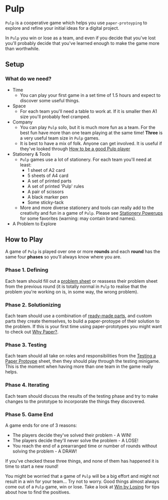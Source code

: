 # Pulp

`Pulp` is a cooperative game which helps you use `paper-protoyping` to explore and refine your initial ideas for a digital project.

In `Pulp` you win or lose as a team, and even if you decide that you've lost you'll probably decide that you've learned enough to make the game more than worthwhile.

## Setup

### What do we need?

* Time
	- You can play your first game in a set time of 1.5 hours and expect to discover some useful things.
* Space
	- For each team you'll need a table to work at. If it is smaller then A1 size you'll probably feel cramped.
* Company
	- You can play `Pulp` solo, but it is much more fun as a team. For the best fun have more than one team playing at the same time! **Three** is a very useful team size in `Pulp` games.
	- It is best to have a mix of folk. Anyone can get involved. It is useful if they've looked through [How to be a good Pulp player](./players-guide.md)
* Stationery & Tools
	- `Pulp` games use a lot of stationery. For each team you'll need at least:
		- 1 sheet of A2 card
		- 5 sheets of A4 card
		- A set of printed parts
		- A set of printed 'Pulp' rules
		- A pair of scissors
		- A black marker pen
		- Some sticky-tack
	- More and more diverse stationery and tools can really add to the creativity and fun in a game of `Pulp`. Please see [Stationery Powerups](./stationery-powerups.md) for some favorites (warning: may contain brand names).
* A Problem to Explore

## How to Play

A game of `Pulp` is played over one or more **rounds** and each **round** has the same four **phases** so you'll always know where you are.

### Phase 1. Defining
Each team should fill out a [problem sheet](./problem-sheet.md) or reassess their problem sheet from the previous round (it is totally normal in `Pulp` to realise that the problem you're working on is, in some way, the wrong problem).

### Phase 2. Solutionizing
Each team should use a combination of [ready-made parts](./parts.md), and custom parts they create themselves, to build a paper-protoype of their solution to the problem. If this is your first time using paper-prototypes you might want to check out [Why Paper?](./why-paper.md).

### Phase 3. Testing
Each team should all take on roles and responsibilities from the [Testing a Paper Protoype](./testing-a-paper-prototype.md) sheet, then they should play through the testing minigame. This is the moment when having more than one team in the game really helps.

### Phase 4. Iterating
Each team should discuss the results of the testing phase and try to make changes to the prototype to incorporate the things they discovered.  

### Phase 5. Game End
A game ends for one of 3 reasons:
  - The players decide they've solved their problem - A WIN!
  - The players decide they'll never solve the problem - A LOSE!
  - You reach the end of a prearranged time or number of rounds without solving the problem - A DRAW!

If you've checked these three things, and none of them has happened it is time to start a new round!

You might be worried that a game of `Pulp` will be a big effort and might not result in a win for your team... Try not to worry. Good things almost always come out of a `Pulp` game, win or lose. Take a look at [Win by Losing](./win-by-losing.md) for tips about how to find the positives.
